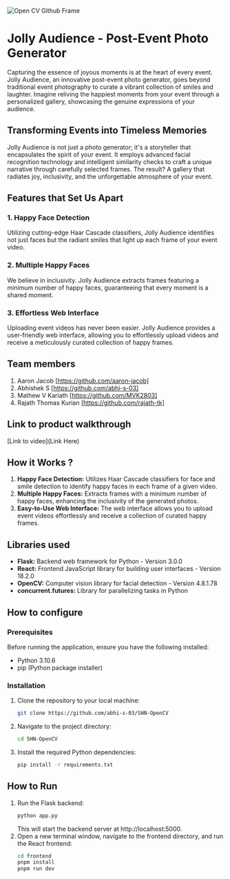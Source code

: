 ![Open CV Github Frame](https://github.com/TH-Activities/saturday-hack-night-template/assets/90635335/78554b37-32b2-4488-a10c-5c68098d7776)

# Jolly Audience - Post-Event Photo Generator

Capturing the essence of joyous moments is at the heart of every event. Jolly Audience, an innovative post-event photo generator, goes beyond traditional event photography to curate a vibrant collection of smiles and laughter. Imagine reliving the happiest moments from your event through a personalized gallery, showcasing the genuine expressions of your audience. 

## Transforming Events into Timeless Memories

Jolly Audience is not just a photo generator; it's a storyteller that encapsulates the spirit of your event. It employs advanced facial recognition technology and intelligent similarity checks to craft a unique narrative through carefully selected frames. The result? A gallery that radiates joy, inclusivity, and the unforgettable atmosphere of your event.

## Features that Set Us Apart

### 1. Happy Face Detection
Utilizing cutting-edge Haar Cascade classifiers, Jolly Audience identifies not just faces but the radiant smiles that light up each frame of your event video.

### 2. Multiple Happy Faces
We believe in inclusivity. Jolly Audience extracts frames featuring a minimum number of happy faces, guaranteeing that every moment is a shared moment.

### 3. Effortless Web Interface
Uploading event videos has never been easier. Jolly Audience provides a user-friendly web interface, allowing you to effortlessly upload videos and receive a meticulously curated collection of happy frames.

## Team members
1. Aaron Jacob [https://github.com/aaron-jacob]
2. Abhishek S [https://github.com/abhi-s-03]
3. Mathew V Kariath [https://github.com/MVK2803]
4. Rajath Thomas Kurian [https://github.com/rajath-tk]

## Link to product walkthrough
[Link to video](Link Here)

## How it Works ?
1. **Happy Face Detection:** Utilizes Haar Cascade classifiers for face and smile detection to identify happy faces in each frame of a given video.
2. **Multiple Happy Faces:** Extracts frames with a minimum number of happy faces, enhancing the inclusivity of the generated photos.
3. **Easy-to-Use Web Interface:** The web interface allows you to upload event videos effortlessly and receive a collection of curated happy frames.

## Libraries used
- **Flask:** Backend web framework for Python - Version 3.0.0
- **React:** Frontend JavaScript library for building user interfaces - Version 18.2.0
- **OpenCV:** Computer vision library for facial detection - Version 4.8.1.78
- **concurrent.futures:** Library for parallelizing tasks in Python 

## How to configure
### Prerequisites
Before running the application, ensure you have the following installed:
- Python 3.10.6
- pip (Python package installer)

### Installation
1. Clone the repository to your local machine:
   ```bash
   git clone https://github.com/abhi-s-03/SHN-OpenCV
   ```
2. Navigate to the project directory:
   ```bash
   cd SHN-OpenCV
   ```
3. Install the required Python dependencies:
   ```bash
   pip install -r requirements.txt
   ```

## How to Run
1. Run the Flask backend:
   ```bash
   python app.py
   ```
   This will start the backend server at http://localhost:5000.
2. Open a new terminal window, navigate to the frontend directory, and run the React frontend:
   ```bash
   cd frontend
   pnpm install
   pnpm run dev
   ```
